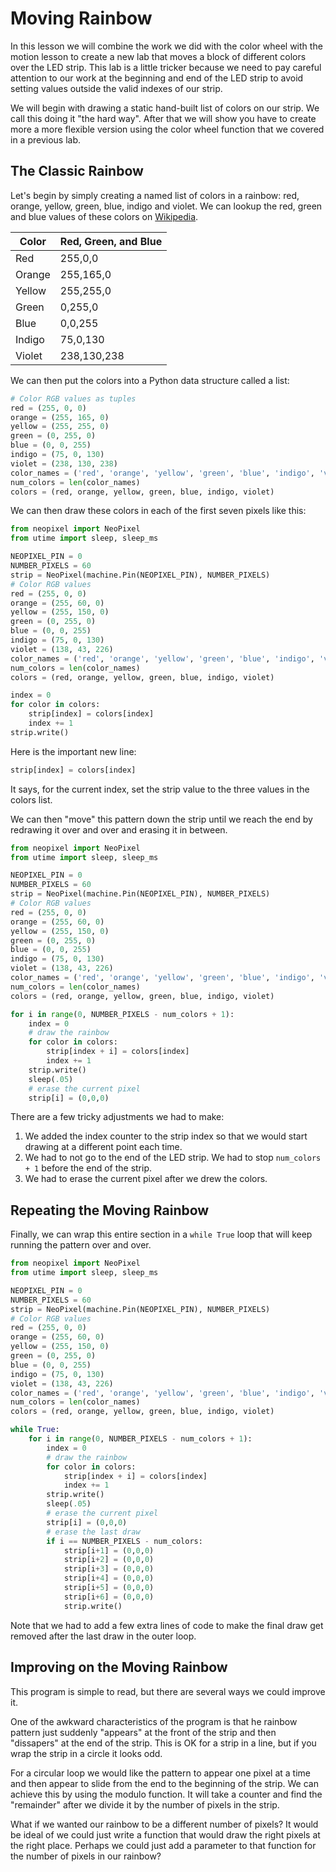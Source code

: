 # Moving Rainbow

In this lesson we will combine the work we did with the color wheel with the motion lesson to create a new lab that moves a block of different colors over the LED strip.  This lab is a little tricker because we need to pay careful attention to our work at the beginning and end of the LED strip to avoid setting values outside the valid indexes of our strip.

We will begin with drawing a static hand-built list of colors on our strip.  We call this doing it "the hard way".  After that we will show you have to create more a more flexible version using the color wheel function that we covered in a previous lab.

## The Classic Rainbow

Let's begin by simply creating a named list of colors in a rainbow: red, orange, yellow, green, blue, indigo and violet.  We can lookup the red, green and blue values of these colors on [Wikipedia](https://en.wikipedia.org/wiki/Web_colors#Basic_colors).

|Color|Red, Green, and Blue|
|-----|-------------------|
|Red|255,0,0|
|Orange|255,165,0|
|Yellow|255,255,0|
|Green|0,255,0|
|Blue|0,0,255|
|Indigo|75,0,130|
|Violet|238,130,238|

We can then put the colors into a Python data structure called a list:

```python
# Color RGB values as tuples
red = (255, 0, 0)
orange = (255, 165, 0)
yellow = (255, 255, 0)
green = (0, 255, 0)
blue = (0, 0, 255)
indigo = (75, 0, 130)
violet = (238, 130, 238)
color_names = ('red', 'orange', 'yellow', 'green', 'blue', 'indigo', 'violet')
num_colors = len(color_names)
colors = (red, orange, yellow, green, blue, indigo, violet)
```

We can then draw these colors in each of the first seven pixels like this:

```python
from neopixel import NeoPixel
from utime import sleep, sleep_ms

NEOPIXEL_PIN = 0
NUMBER_PIXELS = 60
strip = NeoPixel(machine.Pin(NEOPIXEL_PIN), NUMBER_PIXELS)
# Color RGB values
red = (255, 0, 0)
orange = (255, 60, 0)
yellow = (255, 150, 0)
green = (0, 255, 0)
blue = (0, 0, 255)
indigo = (75, 0, 130)
violet = (138, 43, 226)
color_names = ('red', 'orange', 'yellow', 'green', 'blue', 'indigo', 'violet')
num_colors = len(color_names)
colors = (red, orange, yellow, green, blue, indigo, violet)

index = 0
for color in colors:
    strip[index] = colors[index]
    index += 1
strip.write()
```

Here is the important new line:

```python
strip[index] = colors[index]
```

It says, for the current index, set the strip value to the three values in the colors list.

We can then "move" this pattern down the strip until we reach the end by redrawing it over and over and erasing it in between.

```python
from neopixel import NeoPixel
from utime import sleep, sleep_ms

NEOPIXEL_PIN = 0
NUMBER_PIXELS = 60
strip = NeoPixel(machine.Pin(NEOPIXEL_PIN), NUMBER_PIXELS)
# Color RGB values
red = (255, 0, 0)
orange = (255, 60, 0)
yellow = (255, 150, 0)
green = (0, 255, 0)
blue = (0, 0, 255)
indigo = (75, 0, 130)
violet = (138, 43, 226)
color_names = ('red', 'orange', 'yellow', 'green', 'blue', 'indigo', 'violet')
num_colors = len(color_names)
colors = (red, orange, yellow, green, blue, indigo, violet)

for i in range(0, NUMBER_PIXELS - num_colors + 1):
    index = 0
    # draw the rainbow
    for color in colors:
        strip[index + i] = colors[index]
        index += 1
    strip.write()
    sleep(.05)
    # erase the current pixel
    strip[i] = (0,0,0)
```

There are a few tricky adjustments we had to make:

1. We added the index counter to the strip index so that we would start drawing at a different point each time.
2. We had to not go to the end of the LED strip.  We had to stop ```num_colors + 1``` before the end of the strip.
3. We had to erase the current pixel after we drew the colors.



## Repeating the Moving Rainbow

Finally, we can wrap this entire section in a ```while True``` loop that will keep running the pattern over and over.

```python
from neopixel import NeoPixel
from utime import sleep, sleep_ms

NEOPIXEL_PIN = 0
NUMBER_PIXELS = 60
strip = NeoPixel(machine.Pin(NEOPIXEL_PIN), NUMBER_PIXELS)
# Color RGB values
red = (255, 0, 0)
orange = (255, 60, 0)
yellow = (255, 150, 0)
green = (0, 255, 0)
blue = (0, 0, 255)
indigo = (75, 0, 130)
violet = (138, 43, 226)
color_names = ('red', 'orange', 'yellow', 'green', 'blue', 'indigo', 'violet')
num_colors = len(color_names)
colors = (red, orange, yellow, green, blue, indigo, violet)

while True:
    for i in range(0, NUMBER_PIXELS - num_colors + 1):
        index = 0
        # draw the rainbow
        for color in colors:
            strip[index + i] = colors[index]
            index += 1
        strip.write()
        sleep(.05)
        # erase the current pixel
        strip[i] = (0,0,0)
        # erase the last draw
        if i == NUMBER_PIXELS - num_colors:
            strip[i+1] = (0,0,0)
            strip[i+2] = (0,0,0)
            strip[i+3] = (0,0,0)
            strip[i+4] = (0,0,0)
            strip[i+5] = (0,0,0)
            strip[i+6] = (0,0,0)
            strip.write()
```

Note that we had to add a few extra lines of code to make the final draw get removed after the last draw in the outer loop.

## Improving on the Moving Rainbow

This program is simple to read, but there are several ways we could improve it.

One of the awkward characteristics of the program is that he rainbow pattern just suddenly "appears" at the front of the strip and then "dissapers" at the end of the strip.  This is OK for a strip in a line, but if you wrap the strip in a circle it looks odd.

For a circular loop we would like the pattern to appear one pixel at a time and then appear to slide from the end to the beginning of the strip.  We can achieve this by using the modulo function.  It will take a counter and find the "remainder" after we divide it by the number of pixels in the strip.

What if we wanted our rainbow to be a different number of pixels?  It would be ideal of we could just write a function that would draw the right pixels at the right place.  Perhaps we could just add a parameter to that function for the number of pixels in our rainbow?


